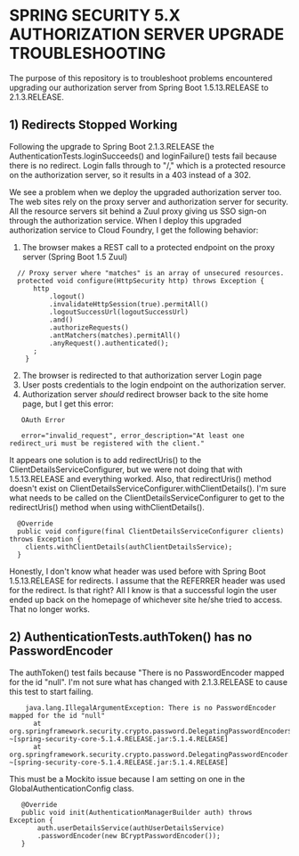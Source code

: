 # SPRING SECURITY 5.X AUTHORIZATION SERVER UPGRADE TROUBLESHOOTING

The purpose of this repository is to troubleshoot problems encountered upgrading our authorization server from Spring Boot 1.5.13.RELEASE to 2.1.3.RELEASE.

## 1) Redirects Stopped Working

Following the upgrade to Spring Boot 2.1.3.RELEASE the AuthenticationTests.loginSucceeds() and loginFailure() tests fail because there is no redirect.
Login falls through to "/," which is a protected resource on the authorization server, so it results in a 403 instead of a 302. 

We see a problem when we deploy the upgraded authorization server too. The web sites rely on the proxy server and authorization server for security. 
All the resource servers sit behind a Zuul proxy giving us SSO sign-on through the authorization service. When I deploy this upgraded authorization service to 
Cloud Foundry, I get the following behavior: 

1) The browser makes a REST call to a protected endpoint on the proxy server (Spring Boot 1.5 Zuul)

```
  // Proxy server where "matches" is an array of unsecured resources.
  protected void configure(HttpSecurity http) throws Exception {
      http
          .logout()
          .invalidateHttpSession(true).permitAll()
          .logoutSuccessUrl(logoutSuccessUrl)
          .and()
          .authorizeRequests()
          .antMatchers(matches).permitAll()
          .anyRequest().authenticated();
      ;
    }
```

2) The browser is redirected to that authorization server Login page
4) User posts credentials to the login endpoint on the authorization server.
5) Authorization server *should* redirect browser back to the site home page, but I get this error:
```
   OAuth Error
   
   error="invalid_request", error_description="At least one redirect_uri must be registered with the client."
```

It appears one solution is to add redirectUris() to the ClientDetailsServiceConfigurer, but we were not doing that with 1.5.13.RELEASE and everything worked.
Also, that redirectUris() method doesn't exist on ClientDetailsServiceConfigurer.withClientDetails(). I'm sure what needs to be called on the ClientDetailsServiceConfigurer
to get to the redirectUris() method when using withClientDetails(). 

```
  @Override
  public void configure(final ClientDetailsServiceConfigurer clients) throws Exception {
    clients.withClientDetails(authClientDetailsService);
  }
```

Honestly, I don't know what header was used before with Spring Boot 1.5.13.RELEASE for redirects. I assume that the REFERRER header was used for the redirect. Is that right? All I 
know is that a successful login the user ended up back on the homepage of whichever site he/she tried to access. That no longer works.

## 2) AuthenticationTests.authToken() has no PasswordEncoder

The authToken() test fails because "There is no PasswordEncoder mapped for the id "null". I'm not sure what has changed with 2.1.3.RELEASE to cause this test to start failing.

``` 
    java.lang.IllegalArgumentException: There is no PasswordEncoder mapped for the id "null"    
      at org.springframework.security.crypto.password.DelegatingPasswordEncoder$UnmappedIdPasswordEncoder.matches(DelegatingPasswordEncoder.java:244) ~[spring-security-core-5.1.4.RELEASE.jar:5.1.4.RELEASE]   
      at org.springframework.security.crypto.password.DelegatingPasswordEncoder.matches(DelegatingPasswordEncoder.java:198) ~[spring-security-core-5.1.4.RELEASE.jar:5.1.4.RELEASE]
```    
 	
This must be a Mockito issue because I am setting on one in the GlobalAuthenticationConfig class.

``` 
   @Override  
   public void init(AuthenticationManagerBuilder auth) throws Exception {  
       auth.userDetailsService(authUserDetailsService)  
       .passwordEncoder(new BCryptPasswordEncoder());   
   }
```	